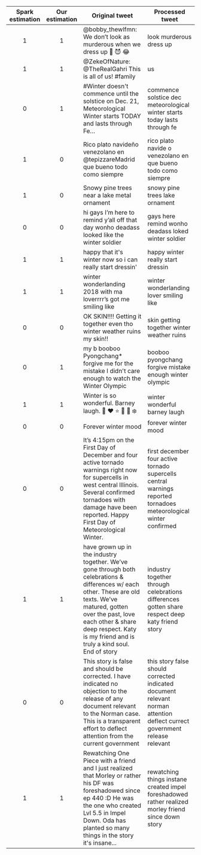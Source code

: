  Spark estimation | Our estimation | Original tweet                                                   | Processed tweet         
 :----------------: |:--------------:| ---------------------------------------------------------------| ------------------------
1 | 1 | @bobby_thewlfmn: We don’t look as murderous when we dress up :facepunch: :smiling_imp: :joy:| look murderous dress up 
1 | 1 | @ZekeOfNature: @TheRealGahri This is all of us!   #family| us
0 | 1 | #Winter doesn't commence until the solstice on Dec. 21, Meteorological Winter starts TODAY and lasts through Fe… | commence solstice dec meteorological winter starts today lasts through fe
1 | 0 | Rico plato navideño venezolano en @tepizzareMadrid que bueno todo como siempre | rico plato navide o venezolano en que bueno todo como siempre
1 | 0 | Snowy pine trees near a lake metal ornament | snowy pine trees lake ornament
0 | 0 | hi gays I’m here to remind y’all off that day wonho deadass looked like the winter soldier | gays here remind wonho deadass loked winter soldier
1 | 1 | happy that it's winter now so i can really start dressin' | happy winter really start dressin
1 | 1 | winter wonderlanding 2018 with ma loverrrr’s got me smiling like | winter wonderlanding lover smiling like
0 | 0 | OK SKIN!!!! Getting it together even tho winter weather ruins my skin!! | skin getting together winter weather ruins
0 | 1 | my b booboo Pyongchang* forgive me for the mistake I didn't care enough to watch the Winter Olympic | booboo pyongchang forgive mistake enough winter olympic
1 | 1 | Winter is so wonderful. Barney laugh. :gift: :heart: :star: :star2: :santa: :snowflake: | winter wonderful barney laugh
0 | 0 | Forever winter mood | forever winter mood 
0 | 0 | It’s 4:15pm on the First Day of December and four active tornado warnings right now for supercells in west central Illinois. Several confirmed tornadoes with damage have been reported. Happy First Day of Meteorological Winter. | first december four active tornado supercells central warnings reported tornadoes meteorological winter confirmed
1 | 1 | have grown up in the industry together. We’ve gone through both celebrations & differences w/ each other. These are old texts. We’ve matured, gotten over the past, love each other & share deep respect. Katy is my friend and is truly a kind soul. End of story | industry together through celebrations differences gotten share respect deep katy friend story
0 | 0 | This story is false and should be corrected. I have indicated no objection to the release of any document relevant to the Norman case. This is a transparent effort to deflect attention from the current government | this story false should corrected indicated document relevant norman attention deflect currect government release relevant
1 | 1 | Rewatching One Piece with a friend and I just realized that Morley or rather his DF was foreshadowed since ep 440 :D He was the one who created Lvl 5.5 in Impel Down. Oda has planted so many things in the story it's insane... | rewatching things instane created impel foreshadowed rather realized morley friend since down story 